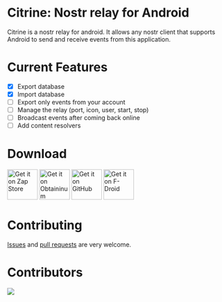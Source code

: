 # Citrine: Nostr relay for Android

Citrine is a nostr relay for android. It allows any nostr client that supports Android to send and receive events from this application.

# Current Features

- [x] Export database
- [x] Import database
- [ ] Export only events from your account
- [ ] Manage the relay (port, icon, user, start, stop)
- [ ] Broadcast events after coming back online
- [ ] Add content resolvers

# Download

[<img src="https://github.com/greenart7c3/Amber/blob/master/assets/zapstore.svg"
alt="Get it on Zap Store"
height="70">](https://github.com/zapstore/zapstore/releases)
[<img src="https://github.com/greenart7c3/Amber/blob/master/assets/obtainium.png"
alt="Get it on Obtaininum"
height="70">](https://github.com/ImranR98/Obtainium)
[<img src="https://github.com/machiav3lli/oandbackupx/raw/034b226cea5c1b30eb4f6a6f313e4dadcbb0ece4/badge_github.png" alt="Get it on GitHub"
height="70">](https://github.com/greenart7c3/Citrine/releases)
[<img src="https://fdroid.gitlab.io/artwork/badge/get-it-on.png"
alt="Get it on F-Droid"
height="70">](https://f-droid.org/packages/com.greenart7c3.citrine/)

# Contributing

[Issues](https://github.com/greenart7c3/Citrine/issues) and [pull requests](https://github.com/greenart7c3/Citrine/pulls) are very welcome.

# Contributors

<a align="center" href="https://github.com/greenart7c3/Citrine/graphs/contributors">
  <img src="https://contrib.rocks/image?repo=greenart7c3/Citrine" />
</a>
